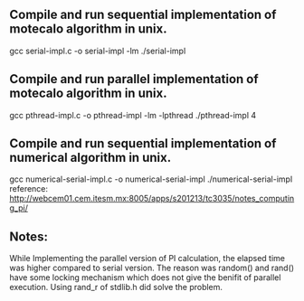 ## Compile and run sequential implementation of motecalo algorithm in unix.
gcc serial-impl.c -o serial-impl -lm
./serial-impl

## Compile and run parallel implementation of motecalo algorithm in unix.
gcc pthread-impl.c -o pthread-impl -lm -lpthread
./pthread-impl 4

## Compile and run sequential implementation of numerical algorithm in unix.
gcc numerical-serial-impl.c -o numerical-serial-impl
./numerical-serial-impl
reference: http://webcem01.cem.itesm.mx:8005/apps/s201213/tc3035/notes_computing_pi/

## Notes:
While Implementing the parallel version of PI calculation, the elapsed time was higher compared to serial version.
The reason was random() and rand() have some locking mechanism which does not give the benifit of parallel execution.
Using rand_r of stdlib.h did solve the problem.

